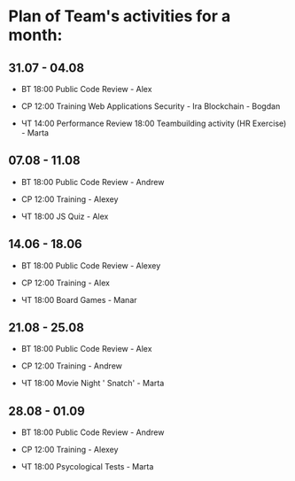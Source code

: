 # Plan of Team's activities for a month:
## 31.07 - 04.08
* ВТ 18:00 Public Code Review - Alex

* СР 12:00 Training
Web Applications Security - Ira
Blockchain - Bogdan

* ЧТ 14:00 Performance Review
     18:00 Teambuilding activity (HR Exerсise) - Marta

## 07.08 - 11.08
* ВТ 18:00 Public Code Review - Andrew

* СР 12:00 Training - Alexey

* ЧТ 18:00 JS Quiz - Alex

## 14.06 - 18.06
* ВТ 18:00 Public Code Review - Alexey

* СР 12:00 Training - Alex

* ЧТ 18:00 Board Games - Manar

## 21.08 - 25.08
* ВТ 18:00 Public Code Review - Alex

* СР 12:00 Training - Andrew

* ЧТ 18:00 Movie Night ' Snatch' - Marta 

## 28.08 - 01.09
* ВТ 18:00 Public Code Review - Andrew

* СР 12:00 Training - Alexey

* ЧТ 18:00 Psycological Tests - Marta
